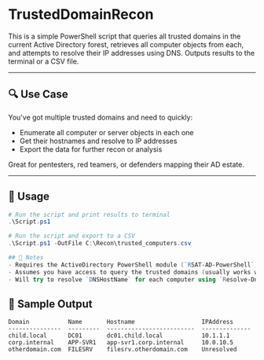 # TrustedDomainRecon

This is a simple PowerShell script that queries all trusted domains in the current Active Directory forest, retrieves all computer objects from each, and attempts to resolve their IP addresses using DNS. Outputs results to the terminal or a CSV file.

---

## 🔍 Use Case

You've got multiple trusted domains and need to quickly:

- Enumerate all computer or server objects in each one
- Get their hostnames and resolve to IP addresses
- Export the data for further recon or analysis

Great for pentesters, red teamers, or defenders mapping their AD estate.

---

## 🚀 Usage

```powershell
# Run the script and print results to terminal
.\Script.ps1

# Run the script and export to a CSV
.\Script.ps1 -OutFile C:\Recon\trusted_computers.csv

## 🧠 Notes
- Requires the ActiveDirectory PowerShell module (`RSAT-AD-PowerShell`)
- Assumes you have access to query the trusted domains (usually works with two-way trust)
- Will try to resolve `DNSHostName` for each computer using `Resolve-DnsName`
```
## 💬 Sample Output

```
Domain           Name       Hostname                   IPAddress
---------------  ---------  -------------------------  --------------
child.local      DC01       dc01.child.local           10.1.1.1
corp.internal    APP-SVR1   app-svr1.corp.internal     10.0.10.5
otherdomain.com  FILESRV    filesrv.otherdomain.com    Unresolved
```

